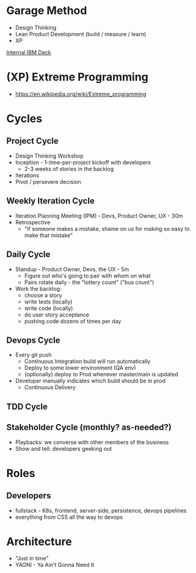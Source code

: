 # Garage Method

- Design Thinking
- Lean Product Development (build / measure / learn)
- XP

[Internal IBM Deck](https://ibm.box.com/s/2cdwroay4a4mpc0ti778c2hknol925q1)

# (XP) Extreme Programming

- https://en.wikipedia.org/wiki/Extreme_programming

# Cycles

## Project Cycle

- Design Thinking Workshop
- Inception - 1-time-per-project kickoff with developers
  - 2-3 weeks of stories in the backlog
- Iterations
- Pivot / persevere decision

## Weekly Iteration Cycle

- Iteration Planning Meeting (IPM) - Devs, Product Owner, UX - 30m
- Retrospective
  - "If someone makes a mistake, shame on us for making so easy to make that mistake"

## Daily Cycle

- Standup - Product Owner, Devs, the UX - 5m
  - Figure out who's going to pair with whom on what
  - Pairs rotate daily - the "lottery count" ("bus count")
- Work the backlog:
  - choose a story
  - write tests (locally)
  - write code (locally)
  - do user story acceptance
  - pushing code dozens of times per day

## Devops Cycle

- Every git push
  - Continuous Integration build will run automatically
  - Deploy to some lower environment (QA env)
  - (optionally) deploy to Prod whenever master/main is updated
- Developer manually indicates which build should be in prod
  - Continuous Delivery

## TDD Cycle

## Stakeholder Cycle (monthly? as-needed?)

- Playbacks: we converse with other members of the business
- Show and tell: developers geeking out

# Roles

## Developers

- fullstack - K8s, frontend, server-side, persistence, devops pipelines
- everything from CSS all the way to devops

# Architecture

- "Just in time"
- YAGNI - Ya Ain't Gonna Need It
